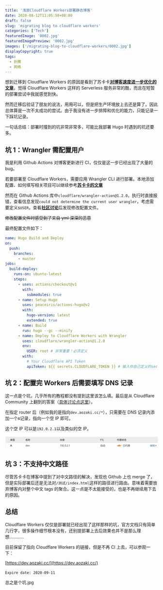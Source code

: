 ```yaml
---
title: '浅尝Cloudflare Workers部署静态博客'
date: 2020-08-12T11:05:50+08:00
draft: false
slug: 'migrating blog to cloudflare workers'
categories: ['Tech']
featuredImage: '0002.jpg'
featuredImagePreview: '0002.jpg'
images: ['/migrating-blog-to-cloudflare-workers/0002.jpg']
displayCopyright: true
tags:
  - 折腾
  - 网络
---
```


想到迁移到 Cloudflare Workers 的原因是看到了苏卡卡[**对博客速度进一步优化的文章**](https://blog.skk.moe/post/deploy-blog-to-cf-workers-site/)，觉得 Cloudflare Workers 这样的 Serverless 服务非常的酷，而且在短暂的部署尝试中我就感觉到快。

然而迁移后验证了朋友的说法，用用可以，但是把生产环境放上去还是算了。因此总体算是一次不太成功的尝试。由于我没有进一步排障和优化的能力，只能记录一下踩坑记录。

一句话总结：部署时撞到的坑非常非常多，可能比我部署 Hugo 时遇到的坑还要多。

## 坑 1：Wrangler 需配置用户

我是利用 Github Actions 对博客更新进行 CI，仅仅是这一步已经出现了大量的 bug。

若要部署至 Cloudflare Workers，需要应用 Wrangler CLI 进行部署。本地添加配置、如何填写相关项目可以继续参考[**苏卡卡的文章**](https://blog.skk.moe/post/deploy-blog-to-cf-workers-site/)

然而在 Github Actions 库中`cloudflare/wrangler-action@1.2.0`，执行时直接报错，查看信息发现`could not determine the current user wrangler`，考虑需要定义`$USER`，查看[**社区讨论**](https://github.com/cloudflare/wrangler-action/issues/12)后发现修改配置文件。

~~修改配置文件时感受到了来自 yml 深深的恶意~~

最终配置文件如下：

```yml
name: Hugo Build and Deploy
on:
  push:
    branches:
      - master
jobs:
  build-deploy:
    runs-on: ubuntu-latest
    steps:
      - uses: actions/checkout@v1
        with:
          submodules: true
      - name: Setup Hugo
        uses: peaceiris/actions-hugo@v2
        with:
          hugo-version: latest
          extended: true
      - name: Build
        run: hugo --gc --minify
      - name: Deploy to Cloudflare Workers with Wrangler
        uses: cloudflare/wrangler-action@1.2.0
        env:
          USER: root # 非常重要！必须定义
        with:
          # Your Cloudflare API Token
          apiToken: ${{ secrets.CLOUDFLARE_TOKEN }} # 输入你自己定义的secret名称
```

## 坑 2：配置完 Workers 后需要填写 DNS 记录

这一点是个坑，几乎所有的教程都没有提到这里该怎么填。最后是从 Cloudflare Community 上翻到的答案（[具体讨论点这里](https://community.cloudflare.com/t/setup-workers-on-personal-domain/88012/7)）。

在指定 router 后（例如我的是指向`dev.aozaki.cc/*`），只需要在 DNS 记录内添加一个`A`记录，指向一个空 IP 即可。

这个空 IP 可以是`192.0.2.1`以及类似的空 IP。

![0001](0001.jpg '其实就这么简单，但是连官方文档都没写，大部分教程也没写')

## 坑 3：不支持中文路径

尽管苏卡卡在博客中提到了对中文路径的解决，发现也 Github 上也 merge 了，但是实际部署后还是无法对`/测试/index.html`这样的路径进行路由。意味着需要放弃博客内对整个中文 tags 的聚合。这一点是不太能接受的，也是不再继续用下去的原因。

## 总结

Cloudflare Workers 仅仅是部署就已经出现了这样那样的坑，官方文档只有简单几行字，很多操作细节根本没有，还别提部署上去后效果也并不是那么理想…………

目前保留了指向 Cloudflare Workers 的链接，但是不再 CI 上去，可以参观一下：

[https://dev.aozaki.cc/](https://dev.aozaki.cc/)

`Expire date: 2020-09-11`

总之是个坑.jpg
